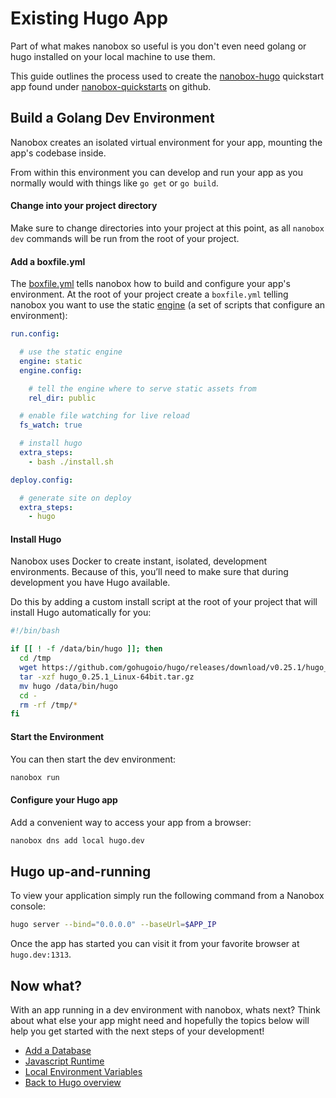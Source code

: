 # Existing Hugo App
Part of what makes nanobox so useful is you don't even need golang or hugo installed on your local machine to use them.

This guide outlines the process used to create the <a href="https://github.com/nanobox-quickstarts/nanobox-hugo" target="\_blank">nanobox-hugo</a> quickstart app found under <a href="https://github.com/nanobox-quickstarts" target="\_blank">nanobox-quickstarts</a> on github.

## Build a Golang Dev Environment
Nanobox creates an isolated virtual environment for your app, mounting the app's codebase inside.

From within this environment you can develop and run your app as you normally would with things like `go get` or `go build`.

#### Change into your project directory
Make sure to change directories into your project at this point, as all `nanobox dev` commands will be run from the root of your project.

#### Add a boxfile.yml
The <a href="https://docs.nanobox.io/boxfile/" target="\_blank">boxfile.yml</a> tells nanobox how to build and configure your app's environment. At the root of your project create a `boxfile.yml` telling nanobox you want to use the static <a href="https://docs.nanobox.io/engines/" target="\_blank">engine</a> (a set of scripts that configure an environment):

```yaml
run.config:

  # use the static engine
  engine: static
  engine.config:

    # tell the engine where to serve static assets from
    rel_dir: public

  # enable file watching for live reload
  fs_watch: true

  # install hugo
  extra_steps:
    - bash ./install.sh

deploy.config:

  # generate site on deploy
  extra_steps:
    - hugo
```

#### Install Hugo
Nanobox uses Docker to create instant, isolated, development environments. Because of this, you’ll need to make sure that during development you have Hugo available.

Do this by adding a custom install script at the root of your project that will install Hugo automatically for you:

```bash
#!/bin/bash

if [[ ! -f /data/bin/hugo ]]; then
  cd /tmp
  wget https://github.com/gohugoio/hugo/releases/download/v0.25.1/hugo_0.25.1_Linux-64bit.tar.gz
  tar -xzf hugo_0.25.1_Linux-64bit.tar.gz
  mv hugo /data/bin/hugo
  cd -
  rm -rf /tmp/*
fi
```

#### Start the Environment
You can then start the dev environment:

```bash
nanobox run
```

#### Configure your Hugo app
Add a convenient way to access your app from a browser:

```bash
nanobox dns add local hugo.dev
```

## Hugo up-and-running
To view your application simply run the following command from a Nanobox console:

```bash
hugo server --bind="0.0.0.0" --baseUrl=$APP_IP
```

Once the app has started you can visit it from your favorite browser at `hugo.dev:1313`.

## Now what?
With an app running in a dev environment with nanobox, whats next? Think about what else your app might need and hopefully the topics below will help you get started with the next steps of your development!

* [Add a Database](/golang/hugo/next-steps/add-a-database)
* [Javascript Runtime](/golang/hugo/next-steps/javascript-runtime)
* [Local Environment Variables](/golang/hugo/next-steps/local-evars)
* [Back to Hugo overview](/golang/hugo)
